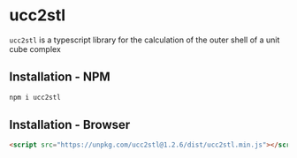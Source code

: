 # ucc2stl

`ucc2stl` is a typescript library for the calculation of the outer shell of a unit cube complex

## Installation - NPM

```sh
npm i ucc2stl
```

## Installation - Browser

```html
<script src="https://unpkg.com/ucc2stl@1.2.6/dist/ucc2stl.min.js"></script>
```
